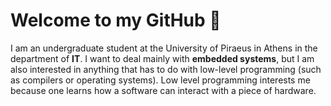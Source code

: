 # Welcome to my GitHub 👋
I am an undergraduate student at the University of Piraeus in Athens in the department of **IT**. I want to deal mainly with **embedded systems**, but I am also interested in anything that has to do with low-level programming (such as compilers or operating systems). Low level programming interests me because one learns how a software can interact with a piece of hardware. 

